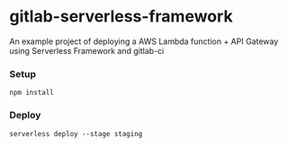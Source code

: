 # gitlab-serverless-framework

An example project of deploying a AWS Lambda function + API Gateway using Serverless Framework and gitlab-ci

### Setup

```
npm install
```

### Deploy

```
serverless deploy --stage staging
```